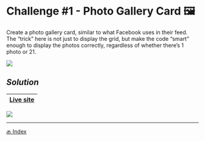# Challenge #1 - Photo Gallery Card 🖼️

Create a photo gallery card, similar to what Facebook uses in their feed. The “trick” here is not just to display the grid, but make the code “smart” enough to display the photos correctly, regardless of whether there’s 1 photo or 21.

![](./images/design.avif)

## *Solution*

| [Live site](https://mendezpvi.github.io/adv-css-2024/challenge-01/) |
| --- |

![](../assets/gifs/day-01.gif)


---
[🔙 Index](../README.md)